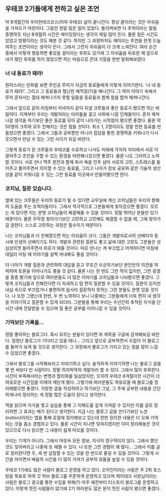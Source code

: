 ## 우테코 2기들에게 전하고 싶은 조언

약 8개월간의 우아한테크코스(이하 우테코) 삶이 끝나간다. 항상 끝이라는 것은 아쉬움을 가져오기 마련이다. 그동안 정말 많은 일이 있었다. 돌이켜보면 다 추억이라는 말을 증명하듯 지난 8개월의 시간은 재미있었다는 생각이 제일 많이 든다. 물론 힘든 시간도 있었고 방황이라는 것도 해본 것 같다. 하지만 그 과정마저도 재미라는 주연을 한껏 드높여주는 조연이라는 생각이 든다. 그래서 그런지 아쉬움이 더 크게 느껴진다. 여러 순간 중에서 이렇게 행동하면 좋았을 걸이라는 후회도 있기에 그 아쉬움을 뒤로한 채 앞으로 내가 했던 후회를 하지 않았으면 하는 마음으로 꼰대 기질을 한번 발휘해보겠다.

### 너 내 동료가 돼라!

원피스라는 만화를 보면 주인공 루피가 지금의 동료들에게 이렇게 이야기한다. '너 내 동료가 돼라!'. 그리고 그 동료들과 험난한 해적질(?)을 해나간다. 그 여러 이야기 속에서 루피 혼자서는 절대 헤쳐나가지 못할 일들을 동료들과 함께 힘을 합쳐 헤쳐나간다.

그래서 앞으로 같이 아침부터 저녁까지 같이 지낼 크루들과 좋은 동료가 됐으면 하는 바람이다. 이제부터 우리는 개발자라는 타이틀을 걸고 사회에 나갈 인재들이다. 혼자 헤쳐나갈 생각을 하기보단 좋은 동료를 모아 같이 나아가는 시작점이 됐으면 좋겠다. 물론 약 50명의 크루와 모두 친해지는 것은 힘들 것이다. 최소 1, 2명이라도 정말 친한 동료를 만들었으면 좋겠다. 그래서 그들과 공부뿐만 아니라 잡담을 통한 경쟁력을 키워나가 다시 웃으면서 만날 수 있는 그런 사이가 되길 바란다.

그렇게 동료가 된 크루들과 우테코를 수료하고 나서도 미래에 각자의 자리에서 서로 이끌어주고 조언을 구할 수 있는 환경을 마련해나갔으면 좋겠다. 물론 나도 그러려고 노력할 것이다. 서로 만나 맥주 한잔과 함께 회사 욕을 안주 삼아 서로의 고민, 스트레스를 들어주고 풀어주면서 의지할 수 있는 동료를, 그리고 나아가 정보 공유와 같은 기술적 생산성을 같이 키워나갈 수 있는 그런 동료를 이곳에서 만들어봤으면 한다.

### 코치님, 질문 있습니다.

옆에 있는 크루들은 우리의 동료가 될 수 있다면 교무실에 계신 코치님들은 우리의 항해의 도움을 주는 조력자들이다. 그래서 적극적으로 그분들에게 찾아갔으면 좋겠다. 모르는 게 있다면 이는 분명 코치님들이 해결해줄 수 있을 것이다. 정말 뛰어난 분들만 있기 때문이다. 물론 무작정 찾아가기보단 고민하고 고민해도 해결할 수 없을 때, 그때 찾아가길 권한다. 스스로 고민하는 과정은 필수이기 때문이다.

나는 코치님들과 더 친해졌으면 하는 아쉬움이 크다. 그들은 개발자로서의 선배이자 동시에 인생의 선배이기도 하다. 개발과 관련된 질문도 좋고 삶에 대한 고민도 그분들은 성심성의껏 들어주면서 위로가 돼줄 것이다. 따로 만나는 게 부끄럽고 어색하다면 아침에 데일리 미팅 때 이야기를 살짝 꺼내봐도 좋을 것이다.

더 나아가 개발 질문과 관련하여 대답을 듣고 무조건 수긍하기보단 본인만의 의견을 피력하여 토론을 이어나가도 좋을 것 같다. 물론 나는 한 번도 그런 적이 없지만, 그런 광경을 종종 봤기에 앞으로 여러분들도 더 많은 이야기를 코치님들과 나눠봤으면 좋겠다. 그렇게 코치님들과 친해진다면 더 자세하고 맘 편히 질문할 수 있을 것이다. 질문이 있지만 내심 속으로 부끄럽거나 불편하여 쉽사리 질문하지 못하는 그런 분들도 분명 있을 것이다. 나 또한 그랬는데 한번, 두 번 노력하다 보니 나중에는 그분들에게 더욱 편히 내 생각을 이야기하고 질문할 수 있게 되더라. 그분들을 통해 우리는 수년간의 축적된 지식을 단시간 내에 전달받을 수 있으며 질 좋은 공부를 이어나갈 수 있을 것이다.

### 기억보단 기록을...

정말 좋아하는 블로그다. 혹시 모르는 분들이 있다면 위 제목을 구글에 검색해보길 바란다. 엄청난 블로그가 기다리고 있을 테니... 그리고 앞으로 공부하면서 수없이 이 블로그를 들어가 보게 될 것으로 생각한다. 그 과정에서 블로그가 가지고 있는 힘을 많이 느낄 수 있었으면 좋겠다.

그래서 블로그를 시작해보라고 이야기하고 싶다. 솔직하게 이야기하면 나는 블로그 글을 몇 번 써보다 만 사람이다. 정말 의지박약의 개발자라 할 수 있다. 그래서 많이 후회한다. 시간이 부족해서라는 변명과 합리화를 일삼았지만, 오히려 우테코 8개월이란 시간이 더 여유로운 시간임을 이제야 깨닫게 됐다. 그렇기에 여러분들도 여유로울 때 블로그를 정리해봤으면 좋겠다. 거창한 글을 작성하려고 하기보단 그날, 그 주에 공부한 내용을 간단하게나마 정리하는 게 정말 많은 도움이 된다고 생각한다.

책을 읽으며 지식을 쌓고 실습을 통해 그 이해도를 깊게 가져갈 수 있지만 이를 글로 정리하면 그 효과는 배가 된다고 생각한다. 지금 나는 블로그 글을 쓴다기보단 노션(notion)이라는 앱을 통해 로컬에 정리해보고 있는데 한번 정리한 내용은 더 오래 기억되는 것을 몸소 경험하고 있다. 물론 시간이 지나면 잊혀지겠지만 이미 정리해놓은 것이 있으므로 다시 읽으면 그 내용이 쉽게 떠오를 것이다.

우리는 기계가 아니다. 그래서 머릿속 모든 정보, 지식이 영구적이지 않다. 그래서 했던 것도 잊어버리고 나중에 또 헤맬 수 있다. 나 또한 그런 경험이 꽤 많다... 그래서 이를 글로 정리한다면 두, 세 번 삽질할 수 있는 것을 한 번으로 줄일 수 있을 것이다. 그렇게 시간을 아끼면서 배움의 시간을 더 많이 가져가 공부의 효율을 높일 수 있을 것이다.

우테코 1기에도 많은 사람이 블로그 운영을 하고 있다. 오이인이라는 사람은 주 2회 포스팅을 목표로 하여 깃 허브 블로그를 꾸준하게 운영하고 있으며 제이테크 사장님이라는 사람은 블로그 광고를 통한 수입을 위해(?) 아주 예전부터 티스토리 블로그를 운영하고 있다. 이렇게 멋진 사람들이 많기에 2기 여러분도 많은 분이 멋진 사람이 됐으면 좋겠다.
